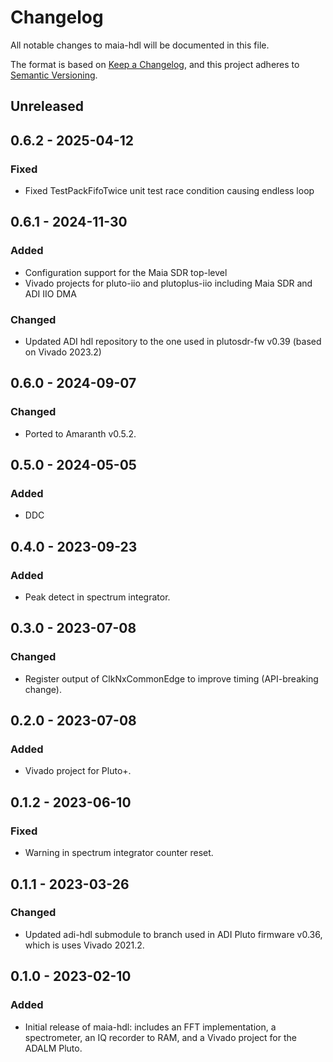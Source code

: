 # Changelog

All notable changes to maia-hdl will be documented in this file.

The format is based on [Keep a Changelog](https://keepachangelog.com/en/1.0.0/),
and this project adheres to [Semantic Versioning](https://semver.org/spec/v2.0.0.html).

## Unreleased

## 0.6.2 - 2025-04-12

### Fixed

- Fixed TestPackFifoTwice unit test race condition causing endless loop

## 0.6.1 - 2024-11-30

### Added

- Configuration support for the Maia SDR top-level
- Vivado projects for pluto-iio and plutoplus-iio including Maia SDR and ADI IIO DMA

### Changed

- Updated ADI hdl repository to the one used in plutosdr-fw v0.39 (based on Vivado 2023.2)

## 0.6.0 - 2024-09-07

### Changed

- Ported to Amaranth v0.5.2.

## 0.5.0 - 2024-05-05

### Added

- DDC

## 0.4.0 - 2023-09-23

### Added

- Peak detect in spectrum integrator.

## 0.3.0 - 2023-07-08

### Changed

- Register output of ClkNxCommonEdge to improve timing (API-breaking change).

## 0.2.0 - 2023-07-08

### Added

- Vivado project for Pluto+.

## 0.1.2 - 2023-06-10

### Fixed

- Warning in spectrum integrator counter reset.

## 0.1.1 - 2023-03-26

### Changed

- Updated adi-hdl submodule to branch used in ADI Pluto firmware v0.36, which is uses
  Vivado 2021.2.

## 0.1.0 - 2023-02-10

### Added

- Initial release of maia-hdl: includes an FFT implementation, a spectrometer,
  an IQ recorder to RAM, and a Vivado project for the ADALM Pluto.
